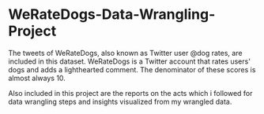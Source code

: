 # WeRateDogs-Data-Wrangling-Project
The tweets of WeRateDogs, also known as Twitter user @dog rates, are included in this dataset. WeRateDogs is a Twitter account that rates users' dogs and adds a lighthearted comment. The denominator of these scores is almost always 10. 

Also included in this project are the reports on the acts which i followed for data wrangling steps and insights visualized from my wrangled data.
